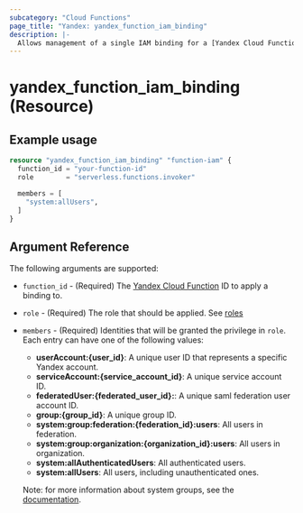 ```yaml
---
subcategory: "Cloud Functions"
page_title: "Yandex: yandex_function_iam_binding"
description: |-
  Allows management of a single IAM binding for a [Yandex Cloud Function](https://cloud.yandex.com/docs/functions/).
---
```


# yandex_function_iam_binding (Resource)

## Example usage

```terraform
resource "yandex_function_iam_binding" "function-iam" {
  function_id = "your-function-id"
  role        = "serverless.functions.invoker"

  members = [
    "system:allUsers",
  ]
}
```

## Argument Reference

The following arguments are supported:

* `function_id` - (Required) The [Yandex Cloud Function](https://cloud.yandex.com/docs/functions/) ID to apply a binding to.

* `role` - (Required) The role that should be applied. See [roles](https://cloud.yandex.com/docs/functions/security/)

* `members` - (Required) Identities that will be granted the privilege in `role`. Each entry can have one of the following values:
  * **userAccount:{user_id}**: A unique user ID that represents a specific Yandex account.
  * **serviceAccount:{service_account_id}**: A unique service account ID.
  * **federatedUser:{federated_user_id}:**: A unique saml federation user account ID.
  * **group:{group_id}**: A unique group ID.
  * **system:group:federation:{federation_id}:users**: All users in federation.
  * **system:group:organization:{organization_id}:users**: All users in organization.
  * **system:allAuthenticatedUsers**: All authenticated users.
  * **system:allUsers**: All users, including unauthenticated ones.

  Note: for more information about system groups, see the [documentation](https://cloud.yandex.com/docs/iam/concepts/access-control/system-group).
